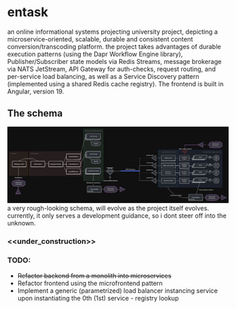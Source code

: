 # entask
an online informational systems projecting university project, depicting a microservice-oriented, scalable, durable and consistent content conversion/transcoding platform. the project takes advantages of durable execution patterns (using the Dapr Workflow Engine library), Publisher/Subscriber state models via Redis Streams, message brokerage via NATS JetStream, API Gateway for auth-checks, request routing, and per-service load balancing, as well as a Service Discovery pattern (implemented using a shared Redis cache registry). The frontend is built in Angular, version 19.

## The schema
![entask-diagram](docs/entask.png)
a very rough-looking schema, will evolve as the project itself evolves. currently, it only serves a development guidance, so i dont steer off into the unknown.


### <<under_construction>>
### TODO:
- ~~Refactor backend from a monolith into microservices~~
- Refactor frontend using the microfrontend pattern
- Implement a generic (parametrized) load balancer instancing service upon instantiating the 0th (1st) service - registry lookup
